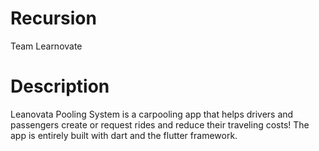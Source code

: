 # Recursion
Team Learnovate

# Description
Leanovata Pooling System is a carpooling app that helps drivers and passengers create or request rides and reduce their traveling costs! The app is entirely built with dart and the flutter framework.
